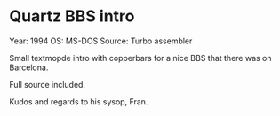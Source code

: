 # Quartz BBS intro

Year: 1994
OS: MS-DOS
Source: Turbo assembler

Small textmopde intro with copperbars for a nice BBS that there was on Barcelona.

Full source included.

Kudos and regards to his sysop, Fran.